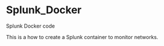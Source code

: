 # Splunk_Docker
Splunk Docker code 

This is a how to create a Splunk container to monitor networks.
